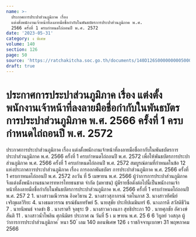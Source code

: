 ```yaml
---
name: >-
  ประกาศการประปาส่วนภูมิภาค เรื่อง 
  แต่งตั้งพนักงานเจ้าหน้าที่ลงลายมือชื่อกำกับในพันธบัตรการประปาส่วนภูมิภาค พ.ศ.
  2566 ครั้งที่ 1 ครบกำหนดไถ่ถอนปี พ.ศ. 2572
date: '2023-05-31'
category: ง พิเศษ
volume: 140
section: 126
page: 50
source: 'https://ratchakitcha.soc.go.th/documents/140D126S0000000005000.pdf'
draft: true
---
```


# ประกาศการประปาส่วนภูมิภาค เรื่อง  แต่งตั้งพนักงานเจ้าหน้าที่ลงลายมือชื่อกำกับในพันธบัตรการประปาส่วนภูมิภาค พ.ศ. 2566 ครั้งที่ 1 ครบกำหนดไถ่ถอนปี พ.ศ. 2572

ประกาศการประปาส่วนภูมิภาค เรื่อง แต่งตั้งพนักงานเจ้าหน้าที่ลงลายมือชื่อกากับในพันธบัตรการประปาส่วนภูมิภาค พ.ศ. 2566 ครั้งที่ 1 ครบกำหนดไถ่ถอนปี พ.ศ. 2572 เพื่อให้พันธบัตรการประปาส่วนภูมิภาค พ.ศ. 2566 ครั้งที่ 1 ครบกำหนดไถ่ถอนปี พ.ศ. 2572 สมบูรณ์ตามที่กำหนดในข้อ 12 แห่งประกาศการประปาส่วนภูมิภาค เรื่อง การออกพันธบัตร การประปาส่วนภูมิภาค พ.ศ. 2566 ครั้งที่ 1 ครบกาหนดไถ่ถอนปี พ.ศ. 2572 ลงวัน ที่ 5 เมษายน พ.ศ. 2566 ผู้ว่าการการประปาส่วนภูมิภาค จึงแต่งตั้งพนักงานธนาคารทหารไทยธนชาต จำกัด (มหาชน) ผู้มีรายชื่อดังต่อไปนี้เป็นพนักงานเจ้าหน้าที่ลงลายมือชื่อกำกับในพันธบัตรการประปาส่วนภูมิภาค พ.ศ. 2566 ครั้งที่ 1 ครบกำหนดไถ่ถอนปี พ.ศ. 257 2 1. นางสาวมณีวรรณ อิงควิธาน 2. นางสาวสุภาภรณ์ รตโนภาส 3. นางสาวทัศนีย์ เจริญผลวิริยะ 4. นางธมลวรรณ ธรณ์ธันยทรัพย์ 5. นายสุชัย ประทีปเมฆินทร์ 6. นางภารดี สวัสดิชีวิน 7 . นายนิพนธ์ จาดขำ 8 . นางราตรี จุลธุระ 9 . นางสาวดวงนภา สุทธิประภา 10 . นายศุภชัย อัศวงษ์สันติ 11 . นางสาวน้ำไพลิน ศุภนิมิตร ประกาศ ณ วันที่ 5 เ ม ษายน พ.ศ. 25 6 6 วิบูลย์ วงสกุล ผู้ว่าการการประปาส่วนภูมิภาค ้ หนา 50 ่ เลม 140 ตอนพิเศษ 126 ง ราชกิจจานุเบกษา 31 พฤษภาคม 2566
